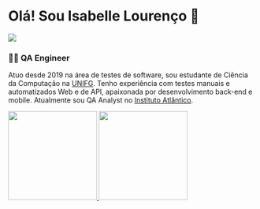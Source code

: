 # Olá! Sou Isabelle Lourenço 👋

<a href="https://www.linkedin.com/in/isabelle-lourenco" target="_blank"><img src="https://img.shields.io/badge/-LinkedIn-%230077B5?style=for-the-badge&logo=linkedin&logoColor=white" target="_blank"></a>

### 👩‍💻 QA Engineer

Atuo desde 2019 na área de testes de software, sou estudante de Ciência da Computação na [UNIFG](https://unifg.edu.br/graduacao-tradicional/ciencia-da-computacao/). Tenho experiência com testes manuais e automatizados Web e de API, apaixonada por desenvolvimento back-end e mobile. Atualmente sou QA Analyst no [Instituto Atlântico](https://www.atlantico.com.br/).

<div align="left">
  <a href="https://github.com/isabellelourenco">
  <img height="180em" src="https://github-readme-stats.vercel.app/api?username=isabellelourenco&show_icons=true&theme=dracula&include_all_commits=true&count_private=true"/>
  <img height="180em" src="https://github-readme-stats.vercel.app/api/top-langs/?username=isabellelourenco&layout=compact&langs_count=7&theme=dracula"/>
</div>
